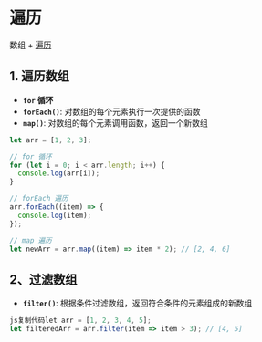 # 遍历

数组 + [遍历](../bian-li/)

## 1. **遍历数组**

* **`for` 循环**
* **`forEach()`**: 对数组的每个元素执行一次提供的函数
* **`map()`**: 对数组的每个元素调用函数，返回一个新数组

```js
let arr = [1, 2, 3];

// for 循环
for (let i = 0; i < arr.length; i++) {
  console.log(arr[i]);
}

// forEach 遍历
arr.forEach((item) => {
  console.log(item);
});

// map 遍历
let newArr = arr.map((item) => item * 2); // [2, 4, 6]
```



## **2、过滤数组**

* **`filter()`**: 根据条件过滤数组，返回符合条件的元素组成的新数组

```js
js复制代码let arr = [1, 2, 3, 4, 5];
let filteredArr = arr.filter(item => item > 3); // [4, 5]
```
